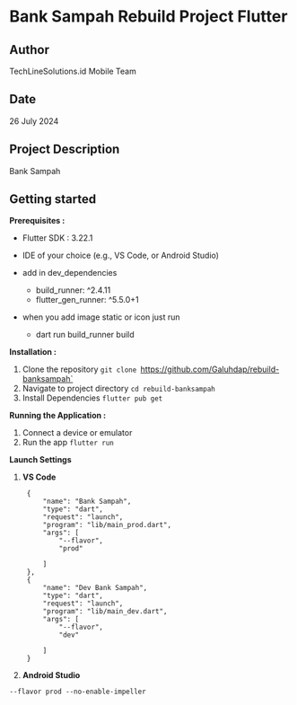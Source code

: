 # Bank Sampah Rebuild Project Flutter

## Author
TechLineSolutions.id Mobile Team

## Date
26 July 2024

## Project Description
Bank Sampah


## Getting started

**Prerequisites :**

- Flutter SDK : 3.22.1
- IDE of your choice (e.g., VS Code, or Android Studio)

- add in dev_dependencies
  - build_runner: ^2.4.11
  - flutter_gen_runner: ^5.5.0+1

- when you add image static or icon just run 
   - dart run build_runner build

**Installation :**

1. Clone the repository
`git clone `https://github.com/Galuhdap/rebuild-banksampah`
2. Navigate to project directory
`cd rebuild-banksampah`
3. Install Dependencies
`flutter pub get`

**Running the Application :**
1. Connect a device or emulator
2. Run the app `flutter run`

**Launch Settings**

1. **VS Code**

        {
            "name": "Bank Sampah",
            "type": "dart",
            "request": "launch",
            "program": "lib/main_prod.dart",
            "args": [
                "--flavor",
                "prod"
               
            ]
        },      
        {
            "name": "Dev Bank Sampah",
            "type": "dart",
            "request": "launch",
            "program": "lib/main_dev.dart",
            "args": [
                "--flavor",
                "dev"
               
            ]
        }

2. **Android Studio**

`--flavor prod --no-enable-impeller`